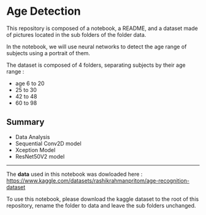 # Age Detection
This repository is composed of a notebook, a README, and a dataset made of pictures located in the sub folders of the folder data.

In the notebook, we will use neural networks to detect the age range of subjects using a portrait of them.

The dataset is composed of 4 folders, separating subjects by their age range :
- age 6 to 20
- 25 to 30
- 42 to 48
- 60 to 98

## Summary
- Data Analysis
- Sequential Conv2D model
- Xception Model
- ResNet50V2 model

____

The **data** used in this notebook was dowloaded here : 
https://www.kaggle.com/datasets/rashikrahmanpritom/age-recognition-dataset

To use this notebook, please download the kaggle dataset to the root of this repository, rename the folder to data and leave the sub folders unchanged.
